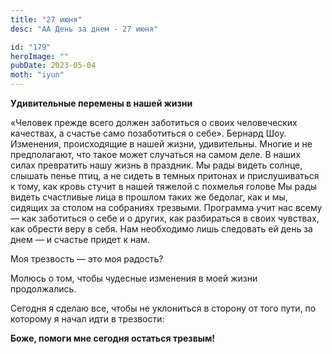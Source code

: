 ```yaml
---
title: "27 июня"
desc: "АА День за днем - 27 июня"

id: "179"
heroImage: ""
pubDate: 2023-05-04
moth: "iyun"
---
```


**Удивительные перемены в нашей жизни**

«Человек прежде всего должен заботиться о своих человеческих качествах, а
счастье само позаботиться о себе». Бернард Шоу. Изменения, происходящие в
нашей жизни, удивительны. Многие и не предполагают, что такое может случаться
на самом деле. В наших силах превратить нашу жизнь в праздник. Мы рады видеть
солнце, слышать пенье птиц, а не сидеть в темных притонах и прислушиваться к
тому, как кровь стучит в нашей тяжелой с похмелья голове Мы рады видеть
счастливые лица в прошлом таких же бедолаг, как и мы, сидящих за столом на
собраниях трезвыми. Программа учит нас всему — как заботиться о себе и о
других, как разбираться в своих чувствах, как обрести веру в себя. Нам
необходимо лишь следовать ей день за днем — и счастье придет к нам.

Моя трезвость — это моя радость?

Молюсь о том, чтобы чудесные изменения в моей жизни продолжались.

Сегодня я сделаю все, чтобы не уклониться в сторону от того пути, по которому
я начал идти в трезвости:

**Боже, помоги мне сегодня остаться трезвым!**
